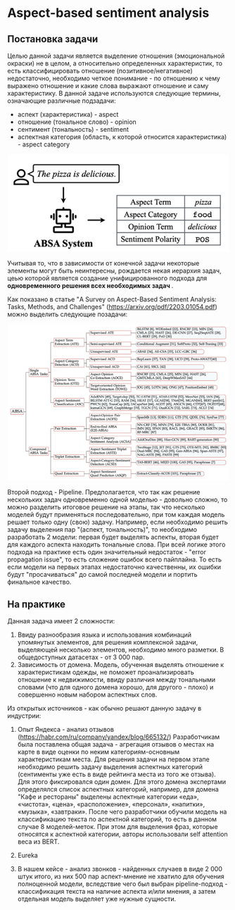 # Aspect-based sentiment analysis

## Постановка задачи
Целью данной задачи является выделение отношения (эмоциональной окраски) не в целом, а относительно определенных характеристик, то есть классифицировать отношение (позитивное/негативное) недостаточно, необходимо четкое понимание - по отношению к чему выражено отношение и какие слова выражают отношение и саму характеристику.
В данной задаче используются следующие термины, означающие различные подзадачи:
- аспект (характеристика) - aspect
- отношение (тональное слово) - opinion
- сентимент (тональность) - sentiment
- аспектная категория (область, к которой относится характеристика) - aspect category

![elements of absa](pics/absa_1.png "Elements of ABSA")

Учитывая то, что в зависимости от конечной задачи некоторые элементы могут быть неинтересны, рождается некая иерархия задач, цеью которой является создание унифицированного подхода для <b> одновременного решения всех необходимых задач </b>.

Как показано в статье "A Survey on Aspect-Based Sentiment Analysis: Tasks, Methods, and Challenges" (https://arxiv.org/pdf/2203.01054.pdf) можно выделить следующие позадачи:

![types of tasks](pics/absa_2.png "Types of tasks")

Второй подход - Pipeline. Предполагается, что так как решение нескольких задач одновременно одной моделью - довольно сложно, то можно разделить итоговое решение на этапы, так что несколько моделей будут применяться последовательно, при том каждая модель решает только одну (свою) задачу. Например, если необходимо решить задачу выделения пар "(аспект, тональность)", то необходимо разработать 2 модели: первая будет выделять аспекты, вторая будет для каждого аспекта находить тональные слова. При всей логике этого подхода на практике есть один значительный недостаток - "error propagation issue", то есть сложение ошибок всего пайплайна. То есть если модели на первых этапах недостаточно качественны, их ошибки будут "просачиваться" до самой последней модели и портить финальное качество.

## На практике

Данная задача имеет 2 сложности:
1. Ввиду разнообразия языка и использования комбинаций упомянутых элементов, для решения комплексной задачи, выделяющей несколько элементов, необходимо много разметки. В общедоступных датасетах - от 3 000 пар.
2. Зависимость от домена. Модель, обученная выделять отношение к характеристикам одежды, не поможет проанализировать отношение к недвижимости, ввиду различия между тональными словами (что для одного домена хорошо, для другого - плохо) и совершенно новым набором аспектных слов.

Из открытых источников - как обычно решают данную задачу в индустрии:
1. Опыт Яндекса - анализ отзывов (https://habr.com/ru/company/yandex/blog/665132/)
Разработчикам была поставлена общая задача - агрегация отзывов о местах на карте в виде оценки по неким категориям-основным характеристикам места. Для решения задачи на первом этапе необходимо решить задачу выделения аспектных категорий (сентименты уже есть в виде рейтинга места из того же отзыва). Для этого фиксировался один домен. Для этого домена экспертами определялся список аспектных категорий, например, для домена "Кафе и рестораны" выделены аспектные категории «еда», «чистота», «цена», «расположение», «персонал», «напитки», «музыка», «завтраки». После чего разработчики обучили модель на классификацию текста по аспектной категорий, то есть в данном случае 8 моделей-меток. При этом для выделения фраз, которые относятся к аспектной категории, авторы использовали self attention веса из BERT.

2. Eureka
3. В нашем кейсе - анализ звонков - найденных случаев в виде 2 000 штук итого, из них 500 пар аспект-мнение не хватило для обучения полноценной модели, вследствие чего был выбран pipeline-подход - классификация текста на наличие аспекта и/или мнения, а затем отдельная модель выделяет уже нужные сущности.



